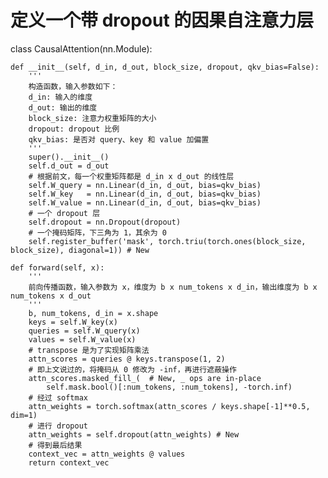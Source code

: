 # 定义一个带 dropout 的因果自注意力层
class CausalAttention(nn.Module):

    def __init__(self, d_in, d_out, block_size, dropout, qkv_bias=False):
        '''
        构造函数，输入参数如下：
        d_in: 输入的维度
        d_out: 输出的维度
        block_size: 注意力权重矩阵的大小
        dropout: dropout 比例
        qkv_bias: 是否对 query、key 和 value 加偏置
        '''
        super().__init__()
        self.d_out = d_out
        # 根据前文，每一个权重矩阵都是 d_in x d_out 的线性层
        self.W_query = nn.Linear(d_in, d_out, bias=qkv_bias)
        self.W_key   = nn.Linear(d_in, d_out, bias=qkv_bias)
        self.W_value = nn.Linear(d_in, d_out, bias=qkv_bias)
        # 一个 dropout 层
        self.dropout = nn.Dropout(dropout) 
        # 一个掩码矩阵，下三角为 1，其余为 0
        self.register_buffer('mask', torch.triu(torch.ones(block_size, block_size), diagonal=1)) # New

    def forward(self, x):
        '''
        前向传播函数，输入参数为 x，维度为 b x num_tokens x d_in，输出维度为 b x num_tokens x d_out
        '''
        b, num_tokens, d_in = x.shape
        keys = self.W_key(x)
        queries = self.W_query(x)
        values = self.W_value(x)
        # transpose 是为了实现矩阵乘法
        attn_scores = queries @ keys.transpose(1, 2)
        # 即上文说过的，将掩码从 0 修改为 -inf，再进行遮蔽操作
        attn_scores.masked_fill_(  # New, _ ops are in-place
            self.mask.bool()[:num_tokens, :num_tokens], -torch.inf)
        # 经过 softmax 
        attn_weights = torch.softmax(attn_scores / keys.shape[-1]**0.5, dim=1)
        # 进行 dropout
        attn_weights = self.dropout(attn_weights) # New
        # 得到最后结果
        context_vec = attn_weights @ values
        return context_vec

